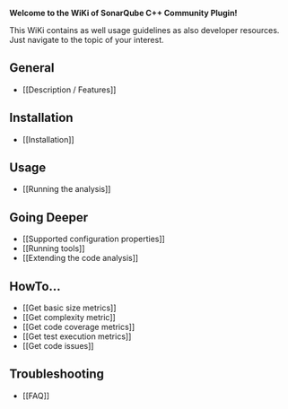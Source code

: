 **Welcome to the WiKi of SonarQube C++ Community Plugin!**

This WiKi contains as well usage guidelines as also developer resources. Just navigate to the topic of your interest.

## General
* [[Description / Features]]

## Installation
* [[Installation]]

## Usage
* [[Running the analysis]]

## Going Deeper
* [[Supported configuration properties]]
* [[Running tools]]
* [[Extending the code analysis]]

## HowTo...
* [[Get basic size metrics]]
* [[Get complexity metric]]
* [[Get code coverage metrics]]
* [[Get test execution metrics]]
* [[Get code issues]]

## Troubleshooting
* [[FAQ]]
